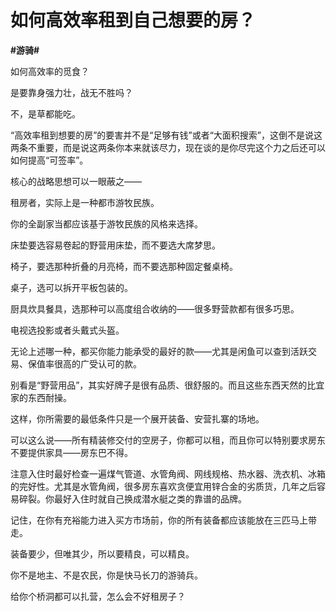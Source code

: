# 如何高效率租到自己想要的房？
**#游骑#** 

如何高效率的觅食？

是要靠身强力壮，战无不胜吗？

不，是草都能吃。

“高效率租到想要的房”的要害并不是“足够有钱”或者“大面积搜索”，这倒不是说这两条不重要，而是说这两条你本来就该尽力，现在谈的是你尽完这个力之后还可以如何提高“可签率”。

核心的战略思想可以一眼蔽之——

租房者，实际上是一种都市游牧民族。

你的全副家当都应该基于游牧民族的风格来选择。

床垫要选容易卷起的野营用床垫，而不要选大席梦思。

椅子，要选那种折叠的月亮椅，而不要选那种固定餐桌椅。

桌子，选可以拆开平板包装的。

厨具炊具餐具，选那种可以高度组合收纳的——很多野营款都有很多巧思。

电视选投影或者头戴式头盔。

无论上述哪一种，都买你能力能承受的最好的款——尤其是闲鱼可以查到活跃交易、保值率很高的广受认可的款。

别看是“野营用品”，其实好牌子是很有品质、很舒服的。而且这些东西天然的比宜家的东西耐操。

这样，你所需要的最低条件只是一个展开装备、安营扎寨的场地。

可以这么说——所有精装修交付的空房子，你都可以租，而且你可以特别要求房东不要提供家具——房东巴不得。

注意入住时最好检查一遍煤气管道、水管角阀、网线规格、热水器、洗衣机、冰箱的完好性。尤其是水管角阀，很多房东喜欢贪便宜用锌合金的劣质货，几年之后容易碎裂。你最好入住时就自己换成潜水艇之类的靠谱的品牌。

记住，在你有充裕能力进入买方市场前，你的所有装备都应该能放在三匹马上带走。

装备要少，但唯其少，所以要精良，可以精良。

你不是地主、不是农民，你是快马长刀的游骑兵。

给你个桥洞都可以扎营，怎么会不好租房子？